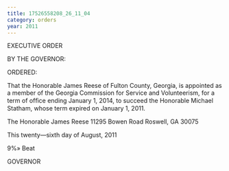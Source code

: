 ```yaml
---
title: 17526558208_26_11_04
category: orders
year: 2011
---
```

 

EXECUTIVE ORDER

BY THE GOVERNOR:

ORDERED:

That the Honorable James Reese of Fulton County, Georgia, is
appointed as a member of the Georgia Commission for Service and
Volunteerism, for a term of ofﬁce ending January 1, 2014, to
succeed the Honorable Michael Statham, whose term expired on
January 1, 2011.

The Honorable James Reese
11295 Bowen Road
Roswell, GA 30075

This twenty—sixth day of August, 2011

9%» Beat

GOVERNOR

